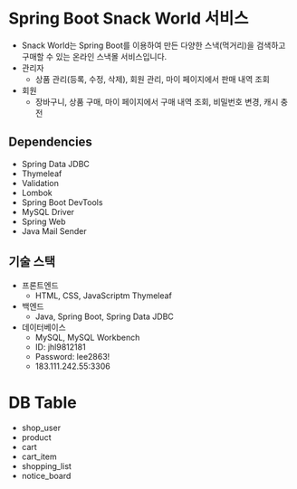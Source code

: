 # Spring Boot Snack World 서비스

- Snack World는 Spring Boot를 이용하여 만든 다양한 스낵(먹거리)을 검색하고 구매할 수 있는 온라인 스낵몰 서비스입니다.
- 관리자
  - 상품 관리(등록, 수정, 삭제), 회원 관리, 마이 페이지에서 판매 내역 조회
- 회원
  - 장바구니, 상품 구매, 마이 페이지에서 구매 내역 조회, 비밀번호 변경, 캐시 충전

## Dependencies
- Spring Data JDBC
- Thymeleaf
- Validation
- Lombok
- Spring Boot DevTools
- MySQL Driver
- Spring Web
- Java Mail Sender

## 기술 스택
- 프론트엔드
  - HTML, CSS, JavaScriptm Thymeleaf
- 백엔드
  - Java, Spring Boot, Spring Data JDBC
- 데이터베이스
  - MySQL, MySQL Workbench
  - ID: jhl9812181
  - Password: lee2863!
  - 183.111.242.55:3306

# DB Table
- shop_user
- product
- cart
- cart_item
- shopping_list
- notice_board

